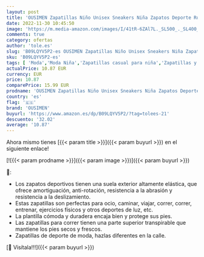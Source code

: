 ```yaml
---
layout: post
title: 'OUSIMEN Zapatillas Niño Unisex Sneakers Niña Zapatos Deporte Running Calzado Niños Casual Transpirables Antideslizante'
date: 2022-11-30 10:45:50
image: 'https://m.media-amazon.com/images/I/41tR-6ZAl7L._SL500_._SL400_.jpg'
comments: true
category: ofertas
author: 'tole.es'
slug: 'B09LQYV5P2-es OUSIMEN Zapatillas Niño Unisex Sneakers Niña Zapatos...'
sku: 'B09LQYV5P2-es'
tags: [ 'Moda','Moda Niña','Zapatillas casual para niña','Zapatillas y calzado deportivo para niña','Zapatos de niña','ousimen','zapatos','🇪🇸', ]
actualPrice: 10.87 EUR
currency: EUR
price: 10.87
comparePrice: 15.99 EUR
prodname: 'OUSIMEN Zapatillas Niño Unisex Sneakers Niña Zapatos Deporte Running Calzado Niños Casual Transpirables Antideslizante'
country: 'es'
flag: '🇪🇸'
brand: 'OUSIMEN'
buyurl: 'https://www.amazon.es/dp/B09LQYV5P2/?tag=tolees-21'
descuento: '32.02'
average: '10.87'
---
```


Ahora mismo tienes [{{< param title >}}]({{< param buyurl >}}) en el siguiente enlace!

[![{{< param prodname >}}]({{< param image >}})]({{< param buyurl >}})

🔎:

- Los zapatos deportivos tienen una suela exterior altamente elástica, que ofrece amortiguación, anti-rotación, resistencia a la abrasión y resistencia a la deslizamiento.
- Estas zapatillas son perfectas para ocio, caminar, viajar, correr, correr, entrenar, ejercicios físicos y otros deportes de luz, etc.
- La plantilla cómoda y duradera encaja bien y protege sus pies.
- Las zapatillas para correr tienen una parte superior transpirable que mantiene los pies secos y frescos.
- Zapatillas de deporte de moda, hazlas diferentes en la calle.

[🛒 Visítala!!!]({{< param buyurl >}})
